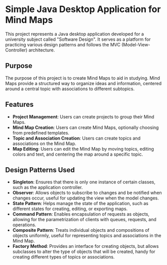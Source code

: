 # Simple Java Desktop Application for Mind Maps

This project represents a Java desktop application developed for a university subject called "Software Design". It serves as a platform for practicing various design patterns and follows the MVC (Model-View-Controller) architecture.

## Purpose

The purpose of this project is to create Mind Maps to aid in studying. Mind Maps provide a structured way to organize ideas and information, centered around a central topic with associations to different subtopics.

## Features

- **Project Management**: Users can create projects to group their Mind Maps.
- **Mind Map Creation**: Users can create Mind Maps, optionally choosing from predefined templates.
- **Topic and Association Creation**: Users can create topics and associations on the Mind Map.
- **Map Editing**: Users can edit the Mind Map by moving topics, editing colors and text, and centering the map around a specific topic.


## Design Patterns Used

- **Singleton**: Ensures that there is only one instance of certain classes, such as the application controller.
- **Observer**: Allows objects to subscribe to changes and be notified when changes occur, useful for updating the view when the model changes.
- **State Pattern**: Helps manage the state of the application, such as different states for creating, editing, or exporting maps.
- **Command Pattern**: Enables encapsulation of requests as objects, allowing for the parametrization of clients with queues, requests, and operations.
- **Composite Pattern**: Treats individual objects and compositions of objects uniformly, useful for representing topics and associations in the Mind Map.
- **Factory Method**: Provides an interface for creating objects, but allows subclasses to alter the type of objects that will be created, handy for creating different types of topics or associations.

